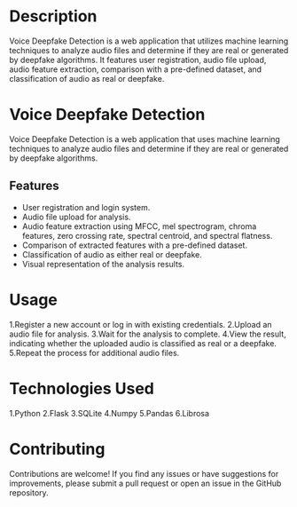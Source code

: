 # Description
Voice Deepfake Detection is a web application that utilizes machine learning techniques to analyze audio files and determine if they are real or generated by deepfake algorithms. It features user registration, audio file upload, audio feature extraction, comparison with a pre-defined dataset, and classification of audio as real or deepfake. 


# Voice Deepfake Detection

Voice Deepfake Detection is a web application that uses machine learning techniques to analyze audio files and determine if they are real or generated by deepfake algorithms.

## Features

- User registration and login system.
- Audio file upload for analysis.
- Audio feature extraction using MFCC, mel spectrogram, chroma features, zero crossing rate, spectral centroid, and spectral flatness.
- Comparison of extracted features with a pre-defined dataset.
- Classification of audio as either real or deepfake.
- Visual representation of the analysis results.

# Usage
1.Register a new account or log in with existing credentials.
2.Upload an audio file for analysis.
3.Wait for the analysis to complete.
4.View the result, indicating whether the uploaded audio is classified as real or a deepfake.
5.Repeat the process for additional audio files.

# Technologies Used
1.Python
2.Flask
3.SQLite
4.Numpy
5.Pandas
6.Librosa

# Contributing

Contributions are welcome! If you find any issues or have suggestions for improvements, please submit a pull request or open an issue in the GitHub repository.
